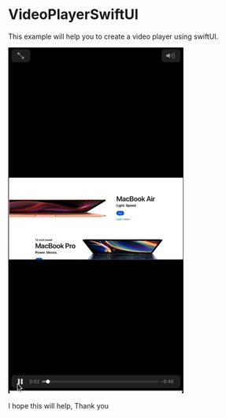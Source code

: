 # VideoPlayerSwiftUI

This example will help you to create a video player using swiftUI.

![Alt Text](https://github.com/nits9012/VideoPlayerSwiftUI/blob/main/video_player.gif)

I hope this will help, Thank you
